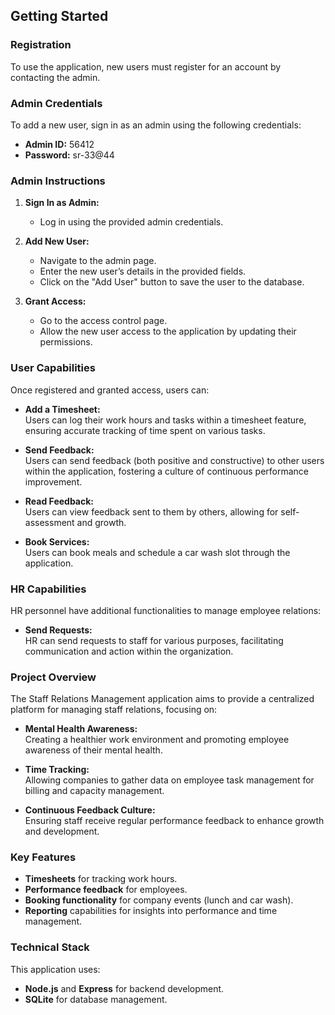 ## Getting Started

### Registration
To use the application, new users must register for an account by contacting the admin.

### Admin Credentials
To add a new user, sign in as an admin using the following credentials:
- **Admin ID:** 56412
- **Password:** sr-33@44

### Admin Instructions

1. **Sign In as Admin:**
   - Log in using the provided admin credentials.

2. **Add New User:**
   - Navigate to the admin page.
   - Enter the new user’s details in the provided fields.
   - Click on the "Add User" button to save the user to the database.

3. **Grant Access:**
   - Go to the access control page.
   - Allow the new user access to the application by updating their permissions.

### User Capabilities
Once registered and granted access, users can:

- **Add a Timesheet:**  
  Users can log their work hours and tasks within a timesheet feature, ensuring accurate tracking of time spent on various tasks.

- **Send Feedback:**  
  Users can send feedback (both positive and constructive) to other users within the application, fostering a culture of continuous performance improvement.

- **Read Feedback:**  
  Users can view feedback sent to them by others, allowing for self-assessment and growth.

- **Book Services:**  
  Users can book meals and schedule a car wash slot through the application.

### HR Capabilities
HR personnel have additional functionalities to manage employee relations:

- **Send Requests:**  
  HR can send requests to staff for various purposes, facilitating communication and action within the organization.

### Project Overview
The Staff Relations Management application aims to provide a centralized platform for managing staff relations, focusing on:

- **Mental Health Awareness:**  
  Creating a healthier work environment and promoting employee awareness of their mental health.

- **Time Tracking:**  
  Allowing companies to gather data on employee task management for billing and capacity management.

- **Continuous Feedback Culture:**  
  Ensuring staff receive regular performance feedback to enhance growth and development.

### Key Features
- **Timesheets** for tracking work hours.
- **Performance feedback** for employees.
- **Booking functionality** for company events (lunch and car wash).
- **Reporting** capabilities for insights into performance and time management.

### Technical Stack
This application uses:
- **Node.js** and **Express** for backend development.
- **SQLite** for database management.
